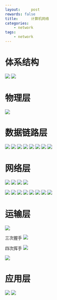 ```yaml
---
layout:     post
rewards: false
title:      计算机网络
categories:
    - network
tags:
    - network
---
```


# 体系结构

![](https://ws3.sinaimg.cn/large/006tKfTcgy1g1k336rc92j313y0jawfq.jpg)
![](https://ws3.sinaimg.cn/large/006tKfTcgy1g1k34vv5hxj30x50u0tbg.jpg)

# 物理层
![](https://ws2.sinaimg.cn/large/006tKfTcgy1g1k3ufx47zj314g0gudgh.jpg)

# 数据链路层
![](https://ws1.sinaimg.cn/large/006tKfTcgy1g1k3wby5zgj318y0s60v4.jpg)
![](https://ws2.sinaimg.cn/large/006tKfTcgy1g1k3wizt4ej318g0mwgnf.jpg)
![](https://ws3.sinaimg.cn/large/006tKfTcgy1g1k3woue1qj31490u00v7.jpg)
![](https://ws3.sinaimg.cn/large/006tKfTcgy1g1k3wvo8ovj316a0rcq73.jpg)
![](https://ws2.sinaimg.cn/large/006tKfTcgy1g1k3x4tnw6j314s0j0n0r.jpg)
![](https://ws2.sinaimg.cn/large/006tKfTcgy1g1k3yu44krj316s0nodh5.jpg)
![](https://ws3.sinaimg.cn/large/006tKfTcgy1g1k3z4xz8fj30yc0u0wkf.jpg)
![](https://ws1.sinaimg.cn/large/006tKfTcgy1g1k3zfvotaj315k0e2dgk.jpg)

# 网络层
![](https://ws2.sinaimg.cn/large/006tKfTcgy1g1k48kz2z9j31760siadc.jpg)
![](https://ws4.sinaimg.cn/large/006tKfTcgy1g1k4ao0dbvj31160kydgw.jpg)
![](https://ws3.sinaimg.cn/large/006tKfTcgy1g1k4au9uduj31940g4dh6.jpg)
![](https://ws2.sinaimg.cn/large/006tKfTcgy1g1k4edxdiqj31660pc0v9.jpg)

![](https://ws2.sinaimg.cn/large/006tKfTcgy1g1k4kmvhkoj31c20qun1o.jpg)
![](https://ws4.sinaimg.cn/large/006tKfTcgy1g1k4kva67oj31cv0u0q6a.jpg)
![](https://ws3.sinaimg.cn/large/006tKfTcgy1g1k4l5dfpoj311p0u0tbv.jpg)
![](https://ws4.sinaimg.cn/large/006tKfTcgy1g1kkqpfwjvj31au0o2diw.jpg)
![](https://ws2.sinaimg.cn/large/006tKfTcgy1g1kkqxllhhj31c60aw75h.jpg)
![](https://ws4.sinaimg.cn/large/006tKfTcgy1g1kkr3sjsuj31b00nu77w.jpg)
![](https://ws3.sinaimg.cn/large/006tKfTcgy1g1kkr9vl98j31ci0l4jug.jpg)
![](https://ws4.sinaimg.cn/large/006tKfTcgy1g1kkrexfpzj31160l0myz.jpg)

# 运输层

![](https://ws1.sinaimg.cn/large/006tKfTcgy1g1kl4cm13ij312y0u00xj.jpg)

三次握手
![](https://ws1.sinaimg.cn/large/006tKfTcgy1g1kl4m77guj31860meq3z.jpg)

四次挥手
![](https://ws3.sinaimg.cn/large/006tKfTcgy1g1kl4x2guzj314s0mwdh6.jpg)

![](https://ws1.sinaimg.cn/large/006tKfTcgy1g1kl54huhaj31ca0eytab.jpg)

# 应用层

![](https://ws1.sinaimg.cn/large/006tKfTcgy1g1kleful8bj31az0u0gnp.jpg)
![](https://ws2.sinaimg.cn/large/006tKfTcgy1g1klekxur9j311a0u0dj2.jpg)
